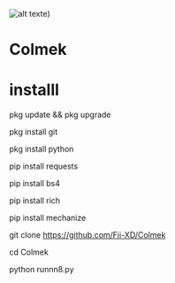 ![alt text](https://github.com/Fii-XD/Colmek/blobhttps://github.com/Fii-XDttps://github.com/Fii-XD/Colmek/blob/main/Screenshot_2023-08-14-23-26-28-038_com.termux.jpg?raw=true/main/Screenshot_2023-08-14-23-26-28-038_com.termux.jpg?raw=trueruerueuerueerueueerue)e)
 # Colmek

# installl


pkg update && pkg upgrade

pkg install git

pkg install python

pip install requests

pip install bs4

pip install rich

pip install mechanize

git clone https://github.com/Fii-XD/Colmek

cd Colmek

python runnn8.py

